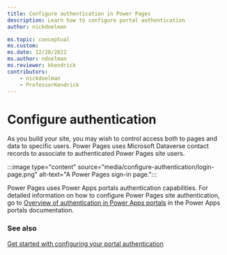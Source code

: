 ```yaml
---
title: Configure authentication in Power Pages
description: Learn how to configure portal authentication
author: nickdoelman

ms.topic: conceptual
ms.custom: 
ms.date: 12/28/2022
ms.author: ndoelman
ms.reviewer: kkendrick
contributors:
    - nickdoelman
    - ProfessorKendrick
---
```


# Configure authentication

As you build your site, you may wish to control access both to pages and data to specific users. Power Pages uses Microsoft Dataverse contact records to associate to authenticated Power Pages site users.

:::image type="content" source="media/configure-authentication/login-page.png" alt-text="A Power Pages sign-in page.":::

Power Pages uses Power Apps portals authentication capabilities. For detailed information on how to configure Power Pages site authentication, go to [Overview of authentication in Power Apps portals](/powerapps/maker/portals/configure/configure-portal-authentication) in the Power Apps portals documentation.

### See also

[Get started with configuring your portal authentication](/power-apps/maker/portals/configure/use-simplified-authentication-configuration)
